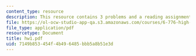 ```yaml
---
content_type: resource
description: This resource contains 3 problems and a reading assignment.
file: https://ol-ocw-studio-app-qa.s3.amazonaws.com/courses/6-776-high-speed-communication-circuits-spring-2005/7149b853454f4b496485bbb5a8b51e3d_hw1.pdf
file_type: application/pdf
resourcetype: Document
title: hw1.pdf
uid: 7149b853-454f-4b49-6485-bbb5a8b51e3d
---
```

